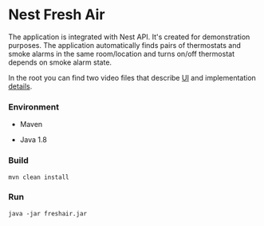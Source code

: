 # Nest Fresh Air
The application is integrated with Nest API. It's created for demonstration purposes.
The application automatically finds pairs of thermostats and smoke alarms in the same room/location and turns on/off thermostat	depends on smoke alarm state.

In the root you can find two video files that describe [UI](https://youtu.be/j3Z25Fjilso) and implementation [details](https://www.youtube.com/watch?v=yMhRG99TXEk).
			
### Environment
* Maven 

* Java 1.8

### Build
`mvn clean install`

### Run
`java -jar freshair.jar`
